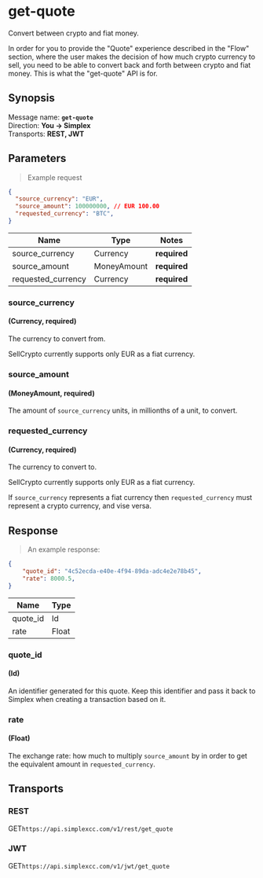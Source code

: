 # get-quote #

Convert between crypto and fiat money.

In order for you to provide the "Quote" experience described in the "Flow" section, where the user makes the decision of how much crypto currency to sell, you need to be able to convert back and forth between crypto and fiat money. This is what the "get-quote" API is for.

## Synopsis ##

Message name: **`get-quote`**  
Direction: **You &rarr; Simplex**  
Transports: **REST, JWT**

## Parameters ##

> Example request

```json
{
  "source_currency": "EUR",
  "source_amount": 100000000, // EUR 100.00
  "requested_currency": "BTC",
}
```

Name               | Type        | Notes
------------------ | ----------- | -----
source_currency    | Currency    | **required**
source_amount      | MoneyAmount | **required**
requested_currency | Currency    | **required**

### source_currency ###
#### (Currency, **required**)

The currency to convert from.

<aside class="notice">
SellCrypto currently supports only EUR as a fiat currency.
</aside>

### source_amount ###
#### (MoneyAmount, **required**)

The amount of `source_currency` units, in millionths of a unit, to convert.

### requested_currency ###
#### (Currency, **required**)

The currency to convert to.

<aside class="notice">
SellCrypto currently supports only EUR as a fiat currency.
</aside>

If `source_currency` represents a fiat currency then `requested_currency` must represent a crypto currency, and vise versa.

## Response ##

> An example response:

```json
{
    "quote_id": "4c52ecda-e40e-4f94-89da-adc4e2e78b45",
    "rate": 8000.5,
}
```

Name     | Type
-------- | ----
quote_id | Id
rate     | Float

### quote_id ###
#### (Id)

An identifier generated for this quote. Keep this identifier and pass it back to Simplex when creating a transaction based on it.

### rate ###
#### (Float)

The exchange rate: how much to multiply `source_amount` by in order to get the equivalent amount in `requested_currency`.

## Transports ##

### REST ###

<span class="http-verb http-get">GET</span>`https://api.simplexcc.com/v1/rest/get_quote`

### JWT ###

<span class="http-verb http-get">GET</span>`https://api.simplexcc.com/v1/jwt/get_quote`

[modeline]: # ( vim: set ts=2 sw=2 expandtab wrap linebreak: )
